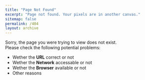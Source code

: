 ```yaml
---
title: "Page Not Found"
excerpt: "Page not found. Your pixels are in another canvas."
sitemap: false
permalink: /404
layout: archive
---
```


Sorry, the page you were trying to view does not exist.  
Please check the following potential problems:
- Wether the **URL** correct or not
- Wether the **Network** accessable or not
- Wether the **Browser** available or not
- Other reasons

